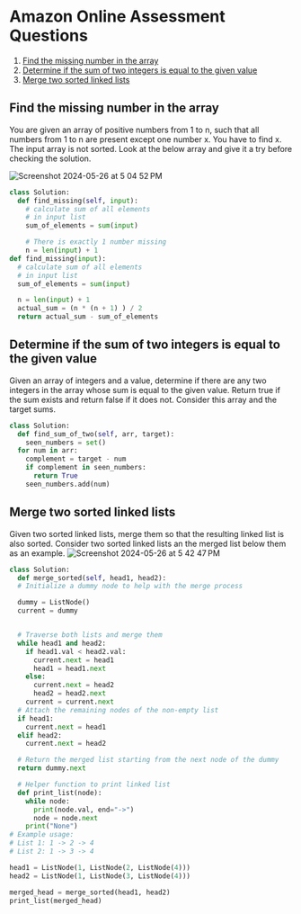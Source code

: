# Amazon Online Assessment Questions

1. [Find the missing number in the array](#find-missing-number)
2. [Determine if the sum of two integers is equal to the given value](determine-if-equal-sum)
3. [Merge two sorted linked lists](merge-two-sorted-linked-lists)

## Find the missing number in the array
You are given an array of positive numbers from 1 to n, such that all numbers from 1 to n are present except one number x. You have to find x. The input array is not sorted. Look at the below array and give it a try before checking the solution.

![Screenshot 2024-05-26 at 5 04 52 PM](https://github.com/aliamrod/Coding-Challenges/assets/62684338/85952bb8-b83c-4964-bd57-8155b1778818)

```python
class Solution:
  def find_missing(self, input):
    # calculate sum of all elements
    # in input list
    sum_of_elements = sum(input)

    # There is exactly 1 number missing
    n = len(input) + 1
def find_missing(input):
  # calculate sum of all elements 
  # in input list
  sum_of_elements = sum(input)

  n = len(input) + 1
  actual_sum = (n * (n + 1) ) / 2
  return actual_sum - sum_of_elements
```
## Determine if the sum of two integers is equal to the given value
Given an array of integers and a value, determine if there are any two integers in the array whose sum is equal to the given value.
Return true if the sum exists and return false if it does not. Consider this array and the target sums.

```python
class Solution:
  def find_sum_of_two(self, arr, target):
    seen_numbers = set()
  for num in arr:
    complement = target - num
    if complement in seen_numbers:
      return True
    seen_numbers.add(num)
```
## Merge two sorted linked lists
Given two sorted linked lists, merge them so that the resulting linked list is also sorted. Consider two sorted linked lists an the merged list below them as an example.
![Screenshot 2024-05-26 at 5 42 47 PM](https://github.com/aliamrod/Coding-Challenges/assets/62684338/81fb3895-97c2-4f58-b7b4-61083a566602)

```python
class Solution:
  def merge_sorted(self, head1, head2):
  # Initialize a dummy node to help with the merge process

  dummy = ListNode()
  current = dummy


  # Traverse both lists and merge them
  while head1 and head2:
    if head1.val < head2.val:
      current.next = head1
      head1 = head1.next
    else:
      current.next = head2
      head2 = head2.next
    current = current.next
  # Attach the remaining nodes of the non-empty list
  if head1:
    current.next = head1
  elif head2:
    current.next = head2

  # Return the merged list starting from the next node of the dummy
  return dummy.next

  # Helper function to print linked list
  def print_list(node):
    while node:
      print(node.val, end="->")
      node = node.next
    print("None")
# Example usage:
# List 1: 1 -> 2 -> 4
# List 2: 1 -> 3 -> 4

head1 = ListNode(1, ListNode(2, ListNode(4)))
head2 = ListNode(1, ListNode(3, ListNode(4)))

merged_head = merge_sorted(head1, head2)
print_list(merged_head)




```
